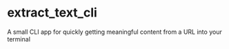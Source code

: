 # extract_text_cli
A small CLI app for quickly getting meaningful content from a URL into your terminal
